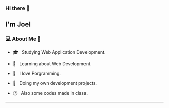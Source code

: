 ### Hi there 👋<h2> I'm Joel</h2>


<h3> 💻 About Me 👾 </h3>



- 🎓 &nbsp; Studying Web Application Development.  

- 🌱 &nbsp; Learning about Web Development.

- 💜 &nbsp; I love Porgramming.

- 🔧 &nbsp; Doing my own development projects.

- 🕐 &nbsp; Also some codes made in class.

<hr>


